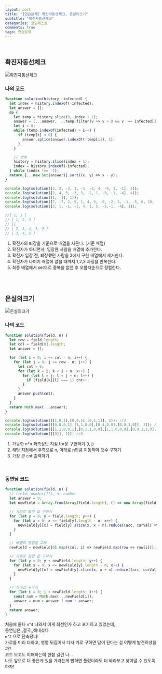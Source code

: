 ```yaml
---
layout: post
title: "[연습문제] 확진자동선체크, 온실의크기"
subtitle: "확진자동선체크"
categories: 코딩테스트
comments: true
tags: 연습문제
---
```



<br>

## 확진자동선체크

![확진자동선체크](/assets/img/study/확진자동선체크.png)<br>

### 나의 코드
```js
function solution(history, infected) {
  let index = history.indexOf(-infected);
  let answer = [];
  do {
    let temp = history.slice(0, index + 1);
    answer = [...answer, ...temp.filter(v => v > 0 && v !== infected)];
    let i = 0;
    while (temp.indexOf(infected) > i++) {
      if (temp[i] < 0) {
        answer.splice(answer.indexOf(-temp[i]), 1);
      }
    }

    // 반복
    history = history.slice(index + 1);
    index = history.indexOf(-infected);
  } while (index !== -1);
  return [...new Set(answer)].sort((x, y) => x - y);
}

console.log(solution([3, 2, -3, 1, -1, -2, 4, -4, 1, -1], 2));
console.log(solution([2, 4, 3, -3, 3, -2, 1, -3, -1, -4], 4));
console.log(solution([1, -1], 1));
console.log(solution([7, -7, 2, 5, 1, 4, 9, -9, -2, 3, -1, -5, 6, 10, -10, 7, -4, -6, 8, -7, 4, -3, 3, -8, -3, -4], 1));
console.log(solution([3, 1, -1, -3, 4, 1, 5, -5,-1, -4], 1));

//[ 1, 3 ]
// [ 1, 2, 3 ]
// []
// [ 2, 3, 4, 5, 9 ]
// [ 3, 4, 5 ]
```

1. 확진자의 퇴장을 기준으로 배열을 자른다. (기준 배열)
2. 확진자가 아니면서, 입장한 사람을 배열에 추가한다.
3. 확진자 입장 전, 퇴장했던 사람을 2에서 구한 배열에서 제거한다.
4. 확진자가 나머지 배열에 없을 때까지 1,2,3 과정을 반복한다.
5. 최종 배열에서 set으로 중복을 없앤 후 오름차순으로 정렬한다.


<br><br>

## 온실의크기

![온실의크기](/assets/img/study/온실의크기.png)<br>

### 나의 코드

```js
function solution(field, n) {
  let row = field.length;
  let col = field[0].length;
  let answer = [];

  for (let i = 0; i <= col - n; i++) {
    for (let j = 0; j <= row - n; j++) {
      let cnt = 0;
      for (let k = i; k < i + n; k++) {
        for (let l = j; l < j + n; l++) {
          if (field[k][l] === 1) cnt++;
        }
      }
      answer.push(cnt);
    }
  }
  return Math.max(...answer);
}

console.log(solution([[1,0,1],[0,0,1],[0,1,1]], 2)); //3
console.log(solution([[0,0,0,1],[1,1,0,0],[0,1,0,0],[0,0,1,0]], 3)); //4
console.log(solution([[1,1,0,0,1],[0,1,1,0,0],[1,1,0,0,0],[0,0,1,1,0],[1,0,1,1,0]], 3)); //6
console.log(solution([[0]], 1)); //0
```

1. 가능한 n*n 좌측상단 지점 for문 구현하기 (i, j)
2. 해당 지점에서 우측으로 n, 아래로 n만큼 이동하며 갯수 구하기
3. 가장 큰 cnt 출력하기

<br>

### 동연님 코드

```js
function solution(field, n) {
  // field: number[][], n: number
  let answer = 0;
  let newField = Array.from(Array(field.length), () => new Array(field[0].length - n + 1));

  // 가로로 합한 값 구하기
  for (let y = 0; y < field.length; y++) {
    for (let x = 0; x <= field[y].length - n; x++) {
      newField[y][x] = field[y].slice(x, x + n).reduce((acc, curVal) => acc + curVal, 0);
    }
  }

  // 배열의 행렬을 교체
  newField = newField[0].map((col, i) => newField.map(row => row[i]));

  // 가로로 합한 값 구하기
  for (let y = 0; y < newField.length; y++) {
    for (let x = 0; x <= newField[y].length - n; x++) {
      newField[y][x] = newField[y].slice(x, x + n).reduce((acc, curVal) => acc + curVal, 0);
    }
  }

  // 최대값 구하기
  for (let i = 0; i < newField.length; i++) {
    const num = Math.max(...newField[i]);
    answer = num > answer ? num : answer;
  }
  return answer;
}
````

처음에 둘다 `n^4` 나와서 이게 최선인가 하고 포기하고 있었는데,,<br>
동연님은,,결국,,해내셨다<br>
`n^2` 으로 단축됐다!<br>
가로를 미리 더하고, 행렬 뒤집어서 다시 가로 구하면 답이 된다는 걸 어떻게 발견하셨을까?<br>
코드 보고도 이해하는데 한참 걸린 나...<br>
나도 앞으로 더 좋은게 있을 거라는게 뻔하면 풀렸더라도 더 바라보고 찾아낼 수 있도록 하자!
